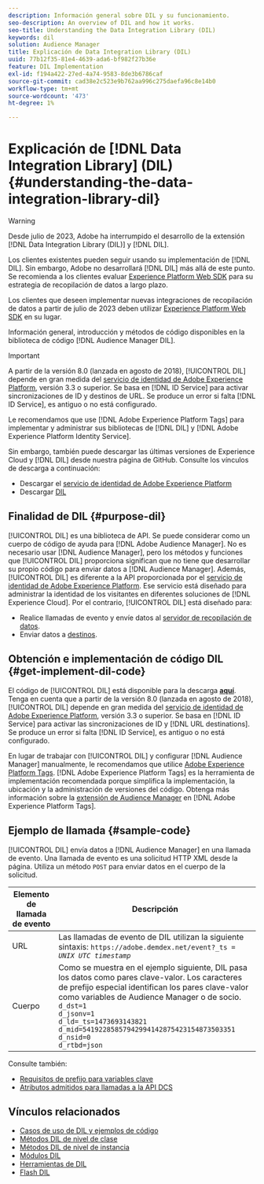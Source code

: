 ```yaml
---
description: Información general sobre DIL y su funcionamiento.
seo-description: An overview of DIL and how it works.
seo-title: Understanding the Data Integration Library (DIL)
keywords: dil
solution: Audience Manager
title: Explicación de Data Integration Library (DIL)
uuid: 77b12f35-81e4-4639-ada6-bf982f27b36e
feature: DIL Implementation
exl-id: f194a422-27ed-4a74-9583-8de3b6786caf
source-git-commit: cad38e2c523e9b762aa996c275daefa96c8e14b0
workflow-type: tm+mt
source-wordcount: '473'
ht-degree: 1%

---
```


# Explicación de [!DNL Data Integration Library] (DIL){#understanding-the-data-integration-library-dil}

>[!WARNING]
>
>Desde julio de 2023, Adobe ha interrumpido el desarrollo de la extensión [!DNL Data Integration Library (DIL)] y [!DNL DIL].
>
>Los clientes existentes pueden seguir usando su implementación de [!DNL DIL]. Sin embargo, Adobe no desarrollará [!DNL DIL] más allá de este punto. Se recomienda a los clientes evaluar [Experience Platform Web SDK](https://experienceleague.adobe.com/docs/experience-platform/edge/home.html?lang=en) para su estrategia de recopilación de datos a largo plazo.
>
>Los clientes que deseen implementar nuevas integraciones de recopilación de datos a partir de julio de 2023 deben utilizar [Experience Platform Web SDK](https://experienceleague.adobe.com/docs/experience-platform/edge/home.html?lang=en) en su lugar.

Información general, introducción y métodos de código disponibles en la biblioteca de código [!DNL Audience Manager DIL].

>[!IMPORTANT]
>
>A partir de la versión 8.0 (lanzada en agosto de 2018), [!UICONTROL DIL] depende en gran medida del [servicio de identidad de Adobe Experience Platform](https://experienceleague.adobe.com/docs/id-service/using/home.html), versión 3.3 o superior. Se basa en [!DNL ID Service] para activar sincronizaciones de ID y destinos de URL. Se produce un error si falta [!DNL ID Service], es antiguo o no está configurado.
>
>Le recomendamos que use [!DNL Adobe Experience Platform Tags] para implementar y administrar sus bibliotecas de [!DNL DIL] y [!DNL Adobe Experience Platform Identity Service].

Sin embargo, también puede descargar las últimas versiones de Experience Cloud y [!DNL DIL] desde nuestra página de GitHub. Consulte los vínculos de descarga a continuación:

* Descargar el [servicio de identidad de Adobe Experience Platform](https://github.com/Adobe-Marketing-Cloud/id-service/releases)
* Descargar [DIL](https://github.com/Adobe-Marketing-Cloud/dil/releases)

## Finalidad de DIL {#purpose-dil}

[!UICONTROL DIL] es una biblioteca de API. Se puede considerar como un cuerpo de código de ayuda para [!DNL Adobe Audience Manager]. No es necesario usar [!DNL Audience Manager], pero los métodos y funciones que [!UICONTROL DIL] proporciona significan que no tiene que desarrollar su propio código para enviar datos a [!DNL Audience Manager]. Además, [!UICONTROL DIL] es diferente a la API proporcionada por el [servicio de identidad de Adobe Experience Platform](https://experienceleague.adobe.com/docs/id-service/using/home.html). Ese servicio está diseñado para administrar la identidad de los visitantes en diferentes soluciones de [!DNL Experience Cloud]. Por el contrario, [!UICONTROL DIL] está diseñado para:

* Realice llamadas de evento y envíe datos al [servidor de recopilación de datos](../reference/system-components/components-data-collection.md).
* Enviar datos a [destinos](../features/destinations/destinations.md).

## Obtención e implementación de código DIL {#get-implement-dil-code}

El código de [!UICONTROL DIL] está disponible para la descarga **[aquí](https://github.com/Adobe-Marketing-Cloud/dil/releases)**. Tenga en cuenta que a partir de la versión 8.0 (lanzada en agosto de 2018), [!UICONTROL DIL] depende en gran medida del [servicio de identidad de Adobe Experience Platform](https://experienceleague.adobe.com/docs/id-service/using/home.html), versión 3.3 o superior. Se basa en [!DNL ID Service] para activar las sincronizaciones de ID y [!DNL URL destinations]. Se produce un error si falta [!DNL ID Service], es antiguo o no está configurado.

En lugar de trabajar con [!UICONTROL DIL] y configurar [!DNL Audience Manager] manualmente, le recomendamos que utilice [Adobe Experience Platform Tags](https://experienceleague.adobe.com/docs/experience-platform/tags/home.html). [!DNL Adobe Experience Platform Tags] es la herramienta de implementación recomendada porque simplifica la implementación, la ubicación y la administración de versiones del código. Obtenga más información sobre la [extensión de Audience Manager](https://experienceleague.adobe.com/docs/experience-platform/tags/extensions/adobe/audience-manager/overview.html) en [!DNL Adobe Experience Platform Tags].

## Ejemplo de llamada {#sample-code}

[!UICONTROL DIL] envía datos a [!DNL Audience Manager] en una llamada de evento. Una llamada de evento es una solicitud HTTP XML desde la página. Utiliza un método `POST` para enviar datos en el cuerpo de la solicitud.

| Elemento de llamada de evento | Descripción |
|--- |--- |
| URL | Las llamadas de evento de DIL utilizan la siguiente sintaxis: `https://adobe.demdex.net/event?_ts =` *`UNIX UTC timestamp`* |
| Cuerpo | Como se muestra en el ejemplo siguiente, DIL pasa los datos como pares clave-valor. Los caracteres de prefijo especial identifican los pares clave-valor como variables de Audience Manager o de socio.<br>`d_dst=1`<br>`d_jsonv=1`<br>`d_ld=_ts=1473693143821`<br>`d_mid=54192285857942994142875423154873503351`<br>`d_nsid=0`<br>`d_rtbd=json`<br> |

Consulte también:
* [Requisitos de prefijo para variables clave](../features/traits/trait-variable-prefixes.md)
* [Atributos admitidos para llamadas a la API DCS](../api/dcs-intro/dcs-api-reference/dcs-keys.md)

## Vínculos relacionados

* [Casos de uso de DIL y ejemplos de código](/help/using/dil/dil-use-cases.md)
* [Métodos DIL de nivel de clase](/help/using/dil/dil-class-overview/dil-start.md)
* [Métodos DIL de nivel de instancia](/help/using/dil/dil-instance-methods.md)
* [Módulos DIL](/help/using/dil/dil-modules.md)
* [Herramientas de DIL](/help/using/dil/dil-tools.md)
* [Flash DIL](/help/using/dil/dil-flash.md)

